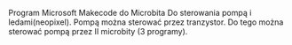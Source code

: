 Program Microsoft Makecode do Microbita
Do sterowania pompą i ledami(neopixel).
Pompą można sterować przez tranzystor.
Do tego można sterować pompą przez II microbity (3 programy).
